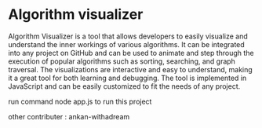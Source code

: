 # Algorithm visualizer
Algorithm Visualizer is a tool that allows developers to easily visualize and understand the inner workings of various algorithms. It can be integrated into any project on GitHub and can be used to animate and step through the execution of popular algorithms such as sorting, searching, and graph traversal. The visualizations are interactive and easy to understand, making it a great tool for both learning and debugging. The tool is implemented in JavaScript and can be easily customized to fit the needs of any project. 

run command node app.js to run this project

other contributer : ankan-withadream 
